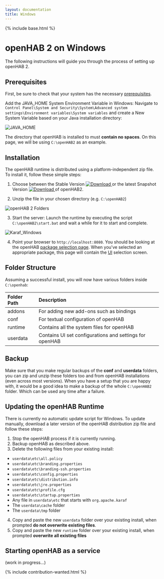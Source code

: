 ```yaml
---
layout: documentation
title: Windows
---
```


{% include base.html %}

# openHAB 2 on Windows

The following instructions will guide you through the process of setting up openHAB 2.

## Prerequisites

First, be sure to check that your system has the necessary [prerequisites]({{base}}/installation/index.html#prerequisites).

Add the JAVA_HOME System Environment Variable in Windows: Navigate to
`Control Panel\System and Security\System\Advanced system settings\Environment variables\System variables` and create a New System Variable based on your Java installation directory:

![JAVA_HOME](http://imageshack.com/a/img921/5017/HZjFl6.png)

The directory that openHAB is installed to must **contain no spaces**.
On this page, we will be using `C:\openHAB2` as an example.

## Installation

The openHAB runtime is distributed using a platform-independent zip file. 
To install it, follow these simple steps:

1. Choose between the Stable Version [ ![Download](https://api.bintray.com/packages/openhab/mvn/openhab-distro/images/download.svg) ](https://bintray.com/openhab/mvn/download_file?file_path=org%2Fopenhab%2Fdistro%2Fopenhab%2F2.0.0%2Fopenhab-2.0.0.zip) or the latest Snapshot Version [ ![Download](https://api.bintray.com/packages/openhab/mvn/openhab-distro/images/download.svg?version=2.1.0) ](https://openhab.ci.cloudbees.com/job/openHAB-Distribution/lastSuccessfulBuild/artifact/distributions/openhab/target/openhab-2.1.0-SNAPSHOT.zip) of openHAB2.

2. Unzip the file in your chosen directory (e.g. `C:\openHAB2`)

![openHAB 2 Folders](http://imageshack.com/a/img924/8420/QHo9LU.png)

3. Start the server: Launch the runtime by executing the script `C:\openHAB2\start.bat` and wait a while for it to start and complete.

![Karaf_Windows](http://imageshack.com/a/img921/5466/TOJADy.png)

4. Point your browser to `http://localhost:8080`. You should be looking at the openHAB [package selection page]({{base}}/configuration/packages.html). 
   When you've selected an appropriate package, this page will contain the [UI]({{base}}/addons/uis.html) selection screen.

## Folder Structure

Assuming a successful install, you will now have various folders inside `C:\openhab`:

| Folder Path | Description                             
|:----------- |:-----------
| addons      | For adding new add-ons such as bindings
| conf        | For textual configuration of openHAB
| runtime     | Contains all the system files for openHAB
| userdata    | Contains UI set configurations and settings for openHAB

## Backup

Make sure that you make regular backups of the **conf** and **userdata** folders, you can zip and unzip these folders too and from openHAB installations (even across most versions). 
When you have a setup that you are happy with, it would be a good idea to make a backup of the whole `C:\openHAB2` folder. Which can be used any time after a failure.

## Updating the openHAB Runtime

There is currently no automatic update script for Windows. To update manually, download a later version of the openHAB distribution zip file and follow these steps:

1. Stop the openHAB process if it is currently running.
2. Backup openHAB as described above.
3. Delete the following files from your existing install:
 - `userdata\etc\all.policy`
 - `userdata\etc\branding.properties`
 - `userdata\etc\branding-ssh.properties`
 - `userdata\etc\config.properties`
 - `userdata\etc\distribution.info`
 - `userdata\etc\jre.properties`
 - `userdata\etc\profile.cfg`
 - `userdata\etc\startup.properties`
 - Any file in `userdata\etc` that starts with `org.apache.karaf`
 - The `userdata\cache` folder
 - The `userdata\tmp` folder
4. Copy and paste the new `userdata` folder over your existing install, when prompted **do not overwrite existing files**.
5. Copy and paste the new `runtime` folder over your existing install, when prompted **overwrite all existing files**

## Starting openHAB as a service

(work in progress...)

{% include contribution-wanted.html %}
